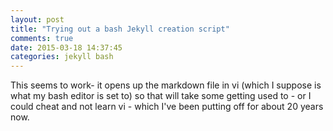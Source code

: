 ```yaml
---
layout: post
title: "Trying out a bash Jekyll creation script"
comments: true
date: 2015-03-18 14:37:45
categories: jekyll bash
---
```


This seems to work- it opens up the markdown file in vi (which I suppose is what my bash editor is set to) so that will take some getting used to - or I could cheat and not learn vi - which I've been putting off for about 20 years now.

<script src="https://gist.github.com/kabrooski/6107707.js"></script>
